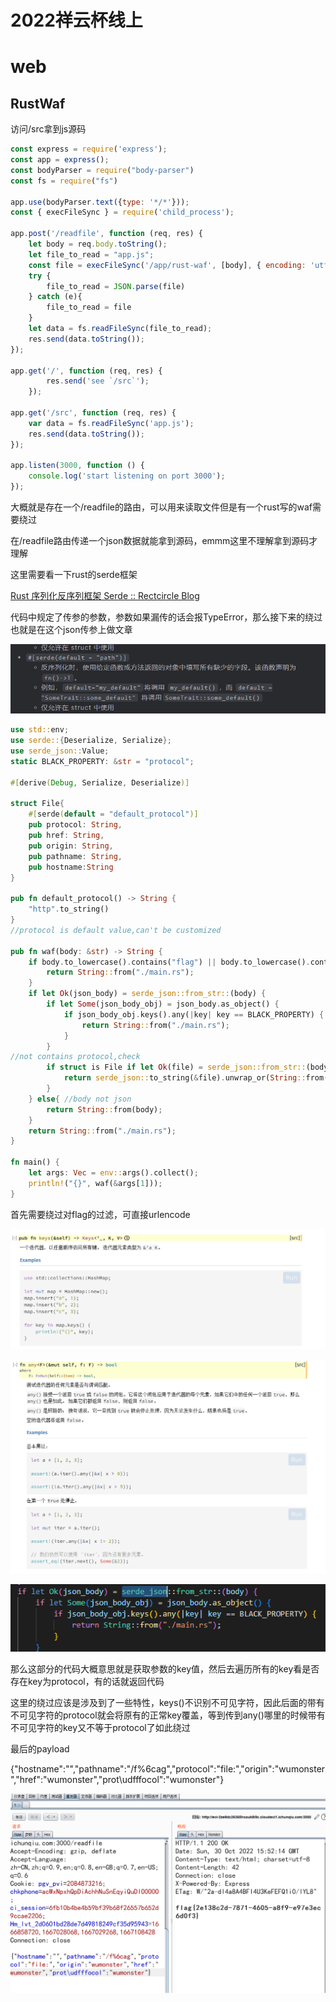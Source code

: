 # 2022祥云杯线上

# web

## RustWaf

访问/src拿到js源码

```jsx
const express = require('express'); 
const app = express(); 
const bodyParser = require("body-parser") 
const fs = require("fs") 

app.use(bodyParser.text({type: '*/*'})); 
const { execFileSync } = require('child_process'); 

app.post('/readfile', function (req, res) { 
    let body = req.body.toString(); 
    let file_to_read = "app.js"; 
    const file = execFileSync('/app/rust-waf', [body], { encoding: 'utf-8' }).trim(); 
    try { 
        file_to_read = JSON.parse(file) 
    } catch (e){ 
        file_to_read = file 
    } 
    let data = fs.readFileSync(file_to_read); 
    res.send(data.toString());
}); 

app.get('/', function (req, res) {
        res.send('see `/src`'); 
    }); 

app.get('/src', function (req, res) { 
    var data = fs.readFileSync('app.js'); 
    res.send(data.toString()); 
}); 

app.listen(3000, function () { 
    console.log('start listening on port 3000'); 
});
```

大概就是存在一个/readfile的路由，可以用来读取文件但是有一个rust写的waf需要绕过

在/readfile路由传递一个json数据就能拿到源码，emmm这里不理解拿到源码才理解

这里需要看一下rust的serde框架

[Rust 序列化反序列框架 Serde :: Rectcircle Blog](https://www.rectcircle.cn/posts/rust-serde/)

代码中规定了传参的参数，参数如果漏传的话会报TypeError，那么接下来的绕过也就是在这个json传参上做文章

![Untitled](attachments/Untitled%209.png)

```rust
use std::env; 
use serde::{Deserialize, Serialize}; 
use serde_json::Value; 
static BLACK_PROPERTY: &str = "protocol"; 

#[derive(Debug, Serialize, Deserialize)] 

struct File{ 
    #[serde(default = "default_protocol")] 
    pub protocol: String, 
    pub href: String, 
    pub origin: String, 
    pub pathname: String,
    pub hostname:String 
} 

pub fn default_protocol() -> String { 
    "http".to_string() 
} 
//protocol is default value,can't be customized 

pub fn waf(body: &str) -> String { 
    if body.to_lowercase().contains("flag") || body.to_lowercase().contains("proc"){ 
        return String::from("./main.rs"); 
    } 
    if let Ok(json_body) = serde_json::from_str::(body) {  
        if let Some(json_body_obj) = json_body.as_object() { 
            if json_body_obj.keys().any(|key| key == BLACK_PROPERTY) { 
                return String::from("./main.rs"); 
            } 
        } 
//not contains protocol,check 
        if struct is File if let Ok(file) = serde_json::from_str::(body) { 
            return serde_json::to_string(&file).unwrap_or(String::from("./main.rs")); 
        } 
    } else{ //body not json 
        return String::from(body); 
    } 
    return String::from("./main.rs"); 
} 

fn main() { 
    let args: Vec = env::args().collect(); 
    println!("{}", waf(&args[1])); 
}
```

首先需要绕过对flag的过滤，可直接urlencode

![Untitled](attachments/Untitled%201%203.png)

![Untitled](attachments/Untitled%202%203.png)

![Untitled](attachments/Untitled%203%203.png)

那么这部分的代码大概意思就是获取参数的key值，然后去遍历所有的key看是否存在key为protocol，有的话就返回代码

这里的绕过应该是涉及到了一些特性，keys()不识别不可见字符，因此后面的带有不可见字符的protocol就会将原有的正常key覆盖，等到传到any()哪里的时候带有不可见字符的key又不等于protocol了如此绕过

最后的payload

{"hostname":"","pathname":"/f%6cag","protocol":"file:","origin":"wumonster","href":"wumonster","prot\udfffocol":"wumonster"}

![Untitled](attachments/Untitled%204%202.png)